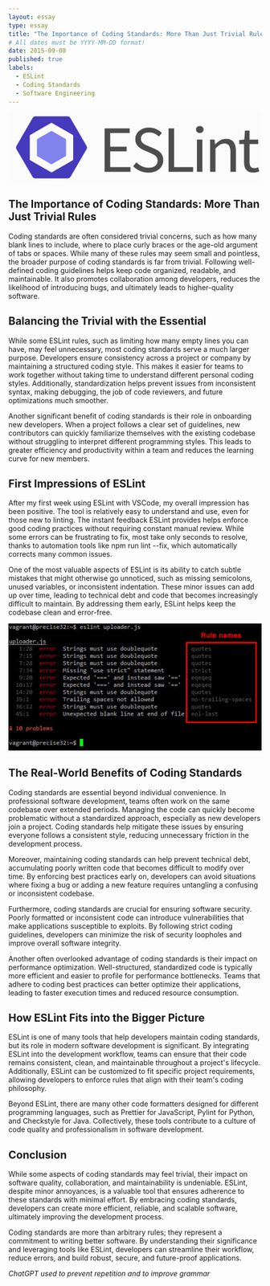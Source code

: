 ```yaml
---
layout: essay
type: essay
title: "The Importance of Coding Standards: More Than Just Trivial Rules"
# All dates must be YYYY-MM-DD format!
date: 2015-09-08
published: true
labels:
  - ESLint
  - Coding Standards
  - Software Engineering
---
```


<img width="600px" class="rounded float-start pe-4" src="../img/1_OvaSRk5EFxb_mN_M_QpUNg.png">


## The Importance of Coding Standards: More Than Just Trivial Rules

Coding standards are often considered trivial concerns, such as how many blank lines to include, where to place curly braces or the age-old argument of tabs or spaces. While many of these rules may seem small and pointless, the broader purpose of coding standards is far from trivial. Following well-defined coding guidelines helps keep code organized, readable, and maintainable. It also promotes collaboration among developers, reduces the likelihood of introducing bugs, and ultimately leads to higher-quality software.

## Balancing the Trivial with the Essential

While some ESLint rules, such as limiting how many empty lines you can have, may feel unnecessary, most coding standards serve a much larger purpose. Developers ensure consistency across a project or company by maintaining a structured coding style. This makes it easier for teams to work together without taking time to understand different personal coding styles. Additionally, standardization helps prevent issues from inconsistent syntax, making debugging, the job of code reviewers, and future optimizations much smoother.

Another significant benefit of coding standards is their role in onboarding new developers. When a project follows a clear set of guidelines, new contributors can quickly familiarize themselves with the existing codebase without struggling to interpret different programming styles. This leads to greater efficiency and productivity within a team and reduces the learning curve for new members.

## First Impressions of ESLint

After my first week using ESLint with VSCode, my overall impression has been positive. The tool is relatively easy to understand and use, even for those new to linting. The instant feedback ESLint provides helps enforce good coding practices without requiring constant manual review. While some errors can be frustrating to fix, most take only seconds to resolve, thanks to automation tools like npm run lint --fix, which automatically corrects many common issues.

One of the most valuable aspects of ESLint is its ability to catch subtle mistakes that might otherwise go unnoticed, such as missing semicolons, unused variables, or inconsistent indentation. These minor issues can add up over time, leading to technical debt and code that becomes increasingly difficult to maintain. By addressing them early, ESLint helps keep the codebase clean and error-free.

<img width="600px" class="rounded float-start pe-4" src="../img/rule_names.jpg">

## The Real-World Benefits of Coding Standards

Coding standards are essential beyond individual convenience. In professional software development, teams often work on the same codebase over extended periods. Managing the code can quickly become problematic without a standardized approach, especially as new developers join a project. Coding standards help mitigate these issues by ensuring everyone follows a consistent style, reducing unnecessary friction in the development process.

Moreover, maintaining coding standards can help prevent technical debt, accumulating poorly written code that becomes difficult to modify over time. By enforcing best practices early on, developers can avoid situations where fixing a bug or adding a new feature requires untangling a confusing or inconsistent codebase.

Furthermore, coding standards are crucial for ensuring software security. Poorly formatted or inconsistent code can introduce vulnerabilities that make applications susceptible to exploits. By following strict coding guidelines, developers can minimize the risk of security loopholes and improve overall software integrity.

Another often overlooked advantage of coding standards is their impact on performance optimization. Well-structured, standardized code is typically more efficient and easier to profile for performance bottlenecks. Teams that adhere to coding best practices can better optimize their applications, leading to faster execution times and reduced resource consumption.

## How ESLint Fits into the Bigger Picture

ESLint is one of many tools that help developers maintain coding standards, but its role in modern software development is significant. By integrating ESLint into the development workflow, teams can ensure that their code remains consistent, clean, and maintainable throughout a project's lifecycle. Additionally, ESLint can be customized to fit specific project requirements, allowing developers to enforce rules that align with their team's coding philosophy.

Beyond ESLint, there are many other code formatters designed for different programming languages, such as Prettier for JavaScript, Pylint for Python, and Checkstyle for Java. Collectively, these tools contribute to a culture of code quality and professionalism in software development.

## Conclusion

While some aspects of coding standards may feel trivial, their impact on software quality, collaboration, and maintainability is undeniable. ESLint, despite minor annoyances, is a valuable tool that ensures adherence to these standards with minimal effort. By embracing coding standards, developers can create more efficient, reliable, and scalable software, ultimately improving the development process.

Coding standards are more than arbitrary rules; they represent a commitment to writing better software. By understanding their significance and leveraging tools like ESLint, developers can streamline their workflow, reduce errors, and build robust, secure, and future-proof applications.

*ChatGPT used to prevent repetition and to improve grammar*
